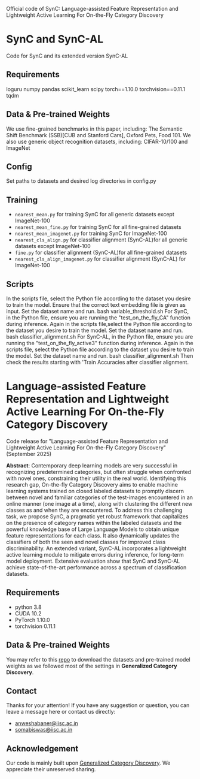 Official code of SynC: Language-assisted Feature Representation and Lightweight Active Learning For On-the-Fly Category Discovery
# SynC and SynC-AL
Code for SynC and its extended version SynC-AL

## Requirements
loguru
numpy
pandas
scikit_learn
scipy
torch==1.10.0
torchvision==0.11.1
tqdm

## Data & Pre-trained Weights
We use fine-grained benchmarks in this paper, including:
The Semantic Shift Benchmark (SSB)[CUB and Stanford Cars], Oxford Pets, Food 101. 
We also use generic object recognition datasets, including:
CIFAR-10/100 and ImageNet


## Config
Set paths to datasets and desired log directories in config.py

## Training
- `nearest_mean.py` for training SynC for all  generic datasets except ImageNet-100
- `nearest_mean_fine.py` for training SynC for all fine-grained datasets
- `nearest_mean_imagenet.py` for training SynC for ImageNet-100
- `nearest_cls_align.py` for classifier alignment (SynC-AL)for all generic datasets except ImageNet-100
- `fine.py` for classifier alignment (SynC-AL)for all fine-grained datasets
- `nearest_cls_align_imagenet.py` for classifier alignment (SynC-AL) for ImageNet-100

## Scripts
In the scripts file, select the Python file according to the dataset you desire to train the model. Ensure that the correct text embedding file is given as input. Set the dataset name and run. 
bash variable_threshold.sh
For SynC, in the Python file, ensure you are running the "test_on_the_fly_CA" function during inference. Again in the scripts file,select the Python file according to the dataset you desire to train the model. Set the dataset name and run. 
bash classifier_alignment.sh
For SynC-AL, in the Python file, ensure you are running the "test_on_the_fly_active3" function during inference. Again in the scripts file, select the Python file according to the dataset you desire to train the model. Set the dataset name and run. 
bash classifier_alignment.sh
Then check the results starting with 'Train Accuracies after classifier alignment.

# Language-assisted Feature Representation and Lightweight Active Learning For On-the-Fly Category Discovery
Code release for "Language-assisted Feature Representation and Lightweight
Active Learning For On-the-Fly Category Discovery" (September 2025)


**Abstract**: Contemporary deep learning models are very successful in recognizing predetermined categories, but often struggle when confronted with novel ones, constraining their utility in
the real world. Identifying this research gap, On-the-fly Category Discovery aims to enable machine learning systems trained on closed labeled datasets to promptly discern between
novel and familiar categories of the test-images encountered in an online manner (one image at a time), along with clustering the different new classes as and when they are encountered.
To address this challenging task, we propose SynC, a pragmatic yet robust framework that capitalizes on the presence of category names within the labeled datasets and the powerful knowledge base of Large Language Models to obtain unique feature representations for each class. It also dynamically updates the classifiers of both the seen and novel classes for
improved class discriminability. An extended variant, SynC-AL incorporates a lightweight active learning module to mitigate errors during inference, for long-term model deployment.
Extensive evaluation show that SynC and SynC-AL achieve state-of-the-art performance across a spectrum of classification datasets.


## Requirements
- python 3.8
- CUDA 10.2
- PyTorch 1.10.0
- torchvision 0.11.1

## Data & Pre-trained Weights
You may refer to this [repo](https://github.com/sgvaze/generalized-category-discovery) to download the datasets and pre-trained model weights as we followed most of the settings in **Generalized Category Discovery**.



## Contact
Thanks for your attention!
If you have any suggestion or question, you can leave a message here or contact us directly:
- anweshabaner@iisc.ac.in
- somabiswas@iisc.ac.in

## Acknowledgement
Our code is mainly built upon [Generalized Category Discovery](https://github.com/sgvaze/generalized-category-discovery). We appreciate their unreserved sharing.
